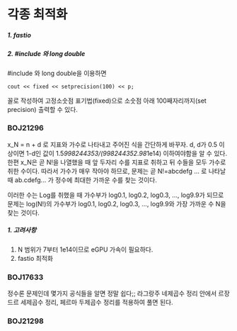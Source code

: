# 각종 최적화
##### 1. fastio

##### 2. #include <iomanip>와 long double
#include <iomanip>와 long double을 이용하면

    cout << fixed << setprecision(100) << p;
  
꼴로 작성하여 고정소숫점 표기법(fixed)으로 소숫점 아래 100째자리까지(set precision) 출력할 수 있다.


### BOJ21296

x_N = n + d 로 지표와 가수로 나타내고 주어진 식을 간단하게 바꾸자.
d, d가 0.5 이상이면 1-d인 값이 1.5*998244353/(998244352.98*1e14) 이하여야함을 알 수 있다.
한편 x_N은 곧 N!을 나열했을 때 앞 두자리 수를 지표로 취하고 뒤 수들을 모두 가수로 취한 수이다.
따라서 가수가 매우 작아야 하므로, 문제는 곧 N!=abcdefg ... 로 나타날 때
ab.cdefg... 가 정수에 최대한 가까운 수를 찾는 것이다.

이러한 수는 Log를 취했을 때 가수부가 log0.1, log0.2, log0.3, ..., log9.9가 되므로
문제는 log(N!)의 가수부가 log0.1, log0.2, log0.3, ..., log9.9와 가장 가까운 수 N을 찾는 것이다.

##### 1. 고려사항
1. N 범위가 7부터 1e14이므로 eGPU 가속이 필요하다.
2. fastio 최적화



### BOJ17633

정수론 문제인데 몇가지 공식들을 알면 정말 쉽다;;
라그랑주 네제곱수 정리 안에서 르장드르 세제곱수 정리, 페르마 두제곱수 정리를 적용하여 풀면 된다.


### BOJ21298
